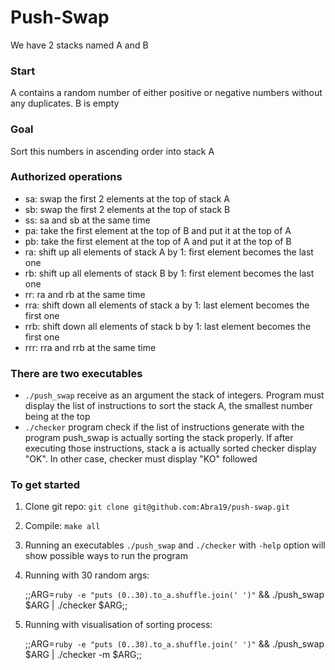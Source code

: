 # Push-Swap

We have 2 stacks named A and B
### Start 
A contains a random number of either positive or negative numbers without any duplicates. B is empty

### Goal
Sort this numbers in ascending order into stack A

### Authorized operations
* sa: swap the first 2 elements at the top of stack A
* sb: swap the first 2 elements at the top of stack B
* ss: sa and sb at the same time
* pa: take the first element at the top of B and put it at the top of A
* pb: take the first element at the top of A and put it at the top of B
* ra: shift up all elements of stack A by 1: first element becomes the last one
* rb: shift up all elements of stack B by 1: first element becomes the last one
* rr: ra and rb at the same time
* rra: shift down all elements of stack a by 1: last element becomes the first one
* rrb: shift down all elements of stack b by 1: last element becomes the first one
* rrr: rra and rrb at the same time

### There are two executables
- `./push_swap` receive as an argument the stack of integers. Program must display the list of instructions to sort the stack A,
the smallest number being at the top
- `./checker` program check if the list of instructions generate with the program push_swap is actually sorting the stack properly.
If after executing those instructions, stack a is actually sorted checker display "OK".
In other case, checker must display "KO" followed

### To get started
1. Clone git repo: `git clone git@github.com:Abra19/push-swap.git`
2. Compile: `make all`
3. Running an executables `./push_swap` and `./checker`  with `-help` option will show possible ways to run the program
4. Running with 30 random args: 

   ;;ARG=`ruby -e "puts (0..30).to_a.shuffle.join(' ')"` && ./push_swap $ARG | ./checker $ARG;;

5. Running with visualisation of sorting process:

   ;;ARG=`ruby -e "puts (0..30).to_a.shuffle.join(' ')"` && ./push_swap $ARG | ./checker -m $ARG;;
